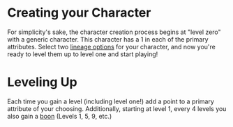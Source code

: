 # Creating your Character
For simplicity's sake, the character creation process begins at "level zero" with a generic character. This character has a 1 in each of the primary attributes. Select two [lineage options](Lineage.md) for your character, and now you're ready to level them up to level one and start playing!

# Leveling Up
Each time you gain a level (including level one!) add a point to a primary attribute of your choosing. Additionally, starting at level 1, every 4 levels you also gain a [boon](Boons.md) (Levels 1, 5, 9, etc.)